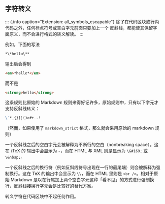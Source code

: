 
## 字符转义

::: {.info caption="Extension: all_symbols_escapable"}
除了在代码区块或行内代码之外，任何标点符号或空白字元前面只要加上一个
反斜线，都能使其保留字面原义，而不会进行格式的转义解读。
:::

例如，下面的写法

```markdown
*\*hello\**
```
输出后会得到

```html
<em>*hello*</em>
```
而不是

```html
<strong>hello</strong>
```

这条规则比原始的 Markdown 规则来得好记许多，原始规则中，只有以下字元才支持反斜线转义：

```markdown
\`*_{}[]()>#+-.!
```

（然而，如果使用了 `markdown_strict` 格式，那么就会采用原始的 markdown 规则）

一个反斜线之后的空白字元会被解释为不断行的空白（nonbreaking space）。这在 \TeX 的
输出中会显示为 `~`，而在 HTML 与 XML 则是显示为 `\&#160;` 或 `\&nbsp;`。

一个反斜线之后的换行符（例如反斜线符号出现在一行的最尾端）则会被解释为强制换行。这在 TeX 的输出中会显示为 `\\`，而在 HTML 里则是 `<br />`。相对于原始 Markdown 是以在行尾加上两个空白字元这种「看不见」的方式进行强制换行，反斜线接换行字元会是比较好的替代方案。

转义字符在代码区块中不起任何作用。